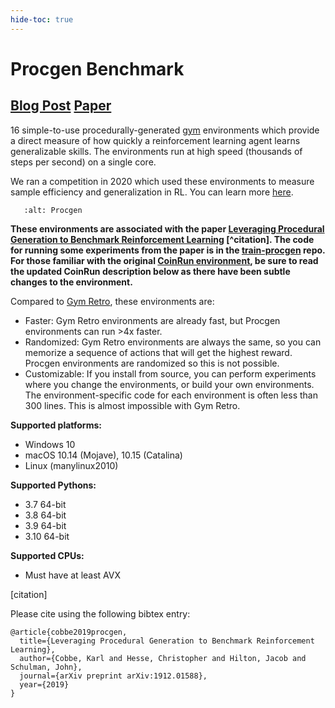 ```yaml
---
hide-toc: true
---
```


# Procgen Benchmark

## [Blog Post](https://openai.com/blog/procgen-benchmark/) [Paper](https://arxiv.org/abs/1912.01588)

16 simple-to-use procedurally-generated [gym](https://github.com/openai/gym) environments which provide a direct measure of how quickly a reinforcement learning agent learns generalizable skills.  The environments run at high speed (thousands of steps per second) on a single core.

We ran a competition in 2020 which used these environments to measure sample efficiency and generalization in RL. You can learn more [here](https://www.aicrowd.com/challenges/neurips-2020-procgen-competition).

```{figure} https://raw.githubusercontent.com/openai/procgen/master/screenshots/procgen.gif
   :alt: Procgen
```

**These environments are associated with the paper [Leveraging Procedural Generation to Benchmark Reinforcement Learning](https://cdn.openai.com/procgen.pdf) [^citation].  The code for running some experiments from the paper is in the [train-procgen](https://github.com/openai/train-procgen) repo.  For those familiar with the original [CoinRun environment](https://github.com/openai/coinrun), be sure to read the updated CoinRun description below as there have been subtle changes to the environment.**

Compared to [Gym Retro](https://github.com/openai/retro), these environments are:

* Faster: Gym Retro environments are already fast, but Procgen environments can run >4x faster.
* Randomized: Gym Retro environments are always the same, so you can memorize a sequence of actions that will get the highest reward.  Procgen environments are randomized so this is not possible.
* Customizable: If you install from source, you can perform experiments where you change the environments, or build your own environments.  The environment-specific code for each environment is often less than 300 lines.  This is almost impossible with Gym Retro.

**Supported platforms:**

- Windows 10
- macOS 10.14 (Mojave), 10.15 (Catalina)
- Linux (manylinux2010)

**Supported Pythons:**

- 3.7 64-bit
- 3.8 64-bit
- 3.9 64-bit
- 3.10 64-bit

**Supported CPUs:**

- Must have at least AVX

[citation]

Please cite using the following bibtex entry:

```
@article{cobbe2019procgen,
  title={Leveraging Procedural Generation to Benchmark Reinforcement Learning},
  author={Cobbe, Karl and Hesse, Christopher and Hilton, Jacob and Schulman, John},
  journal={arXiv preprint arXiv:1912.01588},
  year={2019}
}
```
